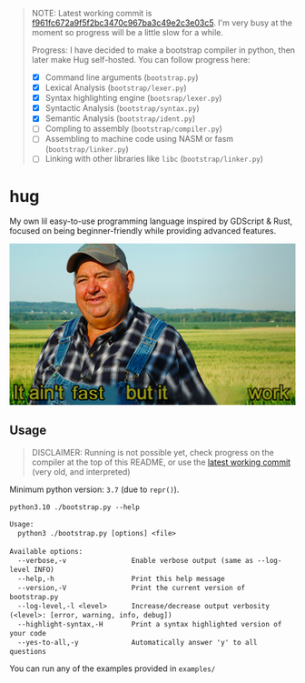 > NOTE: Latest working commit is [f961fc672a9f5f2bc3470c967ba3c49e2c3e03c5](https://github.com/Hugo4IT/Hug/tree/f961fc672a9f5f2bc3470c967ba3c49e2c3e03c5). I'm very busy at the moment so progress will be a little slow for a while.
> 
> Progress: I have decided to make a bootstrap compiler in python, then later make Hug self-hosted. You can follow progress here:
> 
> - [X] Command line arguments (`bootstrap.py`)
> - [X] Lexical Analysis (`bootstrap/lexer.py`)
> - [X] Syntax highlighting engine (`bootsrap/lexer.py`)
> - [X] Syntactic Analysis (`bootstrap/syntax.py`)
> - [X] Semantic Analysis (`bootstrap/ident.py`)
> - [ ] Compling to assembly (`bootstrap/compiler.py`)
> - [ ] Assembling to machine code using NASM or fasm (`bootstrap/linker.py`)
> - [ ] Linking with other libraries like `libc` (`bootstrap/linker.py`)

# hug

My own lil easy-to-use programming language inspired by GDScript & Rust, focused on being beginner-friendly while providing advanced features.

![meme](res/work.png)

## Usage

> DISCLAIMER: Running is not possible yet, check progress on the compiler at the top of this README, or use the [latest working commit](https://github.com/Hugo4IT/Hug/tree/f961fc672a9f5f2bc3470c967ba3c49e2c3e03c5) (very old, and interpreted)

Minimum python version: `3.7` (due to `repr()`).

```log
python3.10 ./bootstrap.py --help
```
```
Usage:
  python3 ./bootstrap.py [options] <file>

Available options:
  --verbose,-v                Enable verbose output (same as --log-level INFO)
  --help,-h                   Print this help message
  --version,-V                Print the current version of bootstrap.py
  --log-level,-l <level>      Increase/decrease output verbosity (<level>: [error, warning, info, debug])
  --highlight-syntax,-H       Print a syntax highlighted version of your code
  --yes-to-all,-y             Automatically answer 'y' to all questions
```

You can run any of the examples provided in `examples/`
